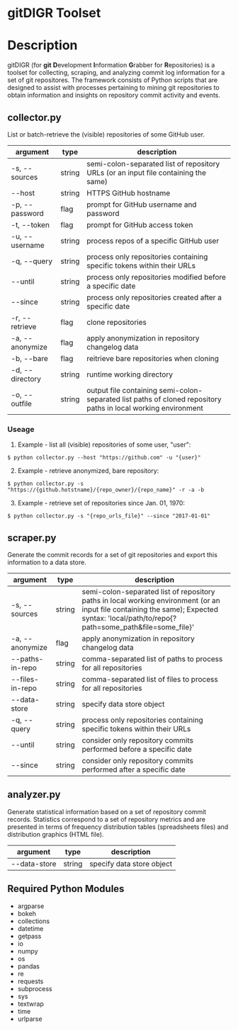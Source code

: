 # gitDIGR Toolset


# Description
gitDIGR (for **git** **D**evelopment **I**nformation **G**rabber for **R**epositories) is a toolset for collecting, scraping, and analyzing commit log information for a set of git repositores. The framework consists of Python scripts that are designed to assist with processes pertaining to mining git repositories to obtain information and insights on repository commit activity and events.


## collector.py

List or batch-retrieve the \(visible\) repositories of some GitHub user.

| argument | type | description |
|----------|------|-------------|
| \-s, \-\-sources | string | semi\-colon\-separated list of repository URLs \(or an input file containing the same\) |
| \-\-host | string | HTTPS GitHub hostname |
| \-p, \-\-password | flag | prompt for GitHub username and password |
| \-t, \-\-token | flag | prompt for GitHub access token |
| \-u, \-\-username | string | process repos of a specific GitHub user |
| \-q, \-\-query | string | process only repositories containing specific tokens within their URLs |
| \-\-until | string | process only repositories modified before a specific date |
| \-\-since | string | process only repositories created after a specific date |
| \-r, \-\-retrieve | flag | clone repositories |
| \-a, \-\-anonymize | flag | apply anonymization in repository changelog data |
| \-b, \-\-bare | flag | reitrieve bare repositories when cloning |
| \-d, \-\-directory | string | runtime working directory |
| \-o, \-\-outfile | string | output file containing semi\-colon\-separated list paths of cloned repository paths in local working environment |

### Useage
1. Example \- list all (visible) repositories of some user, "user":
```
$ python collector.py --host "https://github.com" -u "{user}"
```

2. Example \- retrieve anonymized, bare repository:
```
$ python collector.py -s "https://{github.hotstname}/{repo_owner}/{repo_name}" -r -a -b
```

3. Example \- retrieve set of repositories since Jan. 01, 1970:
```
$ python collector.py -s "{repo_urls_file}" --since "2017-01-01"
```

## scraper.py

Generate the commit records for a set of git repositories and export this information to a data store.

| argument | type | description |
|----------|------|-------------|
| \-s, \-\-sources | string | semi\-colon\-separated list of repository paths in local working environment  \(or an input file containing the same\); Expected syntax: 'local/path/to/repo{?path=some_path&file=some_file}' |
| \-a, \-\-anonymize | flag | apply anonymization in repository changelog data |
| \-\-paths\-in\-repo | string | comma-separated list of paths to process for all repositories |
| \-\-files\-in\-repo | string | comma-separated list of files to process for all repositories |
| \-\-data\-store | string | specify data store object |
| \-q, \-\-query | string | process only repositories containing specific tokens within their URLs |
| \-\-until | string | consider only repository commits performed before a specific date |
| \-\-since | string | consider only repository commits performed after a specific date |


## analyzer.py

Generate statistical information based on a set of repository commit records. Statistics correspond to a set of repository metrics and are presented in terms of frequency distribution tables \(spreadsheets files\) and distribution graphics \(HTML file\).

| argument | type | description |
|----------|------|-------------|
| \-\-data\-store | string | specify data store object |


## Required Python Modules
- argparse
- bokeh
- collections
- datetime
- getpass
- io
- numpy
- os
- pandas
- re
- requests
- subprocess
- sys
- textwrap
- time
- urlparse

